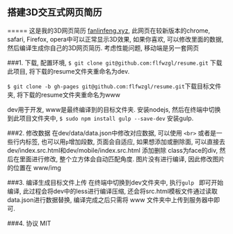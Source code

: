 
## 搭建3D交互式网页简历
=====
这是我的3D网页简历 [fanlinfeng.xyz](http://fanlinfeng.xyz), 此网页在较新版本的chrome, safari, Firefox, opera中可以正常显示3D效果, 如果你喜欢, 可以修改里面的数据, 然后编译生成你自己的3D网页简历.
考虑性能问题, 移动端是另一套网页

###1. 下载, 配置环境,
```$ git clone git@github.com:flfwzgl/resume.git``` 下载此项目, 将下载的resume文件夹重命名为dev.

```$ git clone -b gh-pages git@github.com:flfwzgl/resume.git```下载目标文件夹, 将下载的resume文件夹重命名为www

dev用于开发, www是最终编译到的目标文件夹.
安装nodejs, 然后在终端中切换到此项目文件夹中, ```$ sudo npm install gulp --save-dev``` 安装gulp.

###2. 修改数据
在dev/data/data.json中修改对应数据, 可以使用 ```<br>``` 或者是一些行内标签, 也可以用```p```增加段数, 页面会自适应, 如果想添加或删除面, 可以直接去dev/index.src.html和dev/mobile/index.src.html 添加删除 class为face的div, 然后在里面进行修改, 整个立方体会自动匹配角度.
图片没有进行编译, 因此修改图片的位置在 www/img

###3. 编译生成目标文件上传
在终端中切换到dev文件夹中, 执行```gulp ``` 即可开始编译, 此过程会将dev中的less进行编译压缩, 还会将src.html模板文件通过读取data.json进行数据替换, 编译完成之后只需将 www 文件夹中上传到服务器中即可.

###4. 协议
MIT